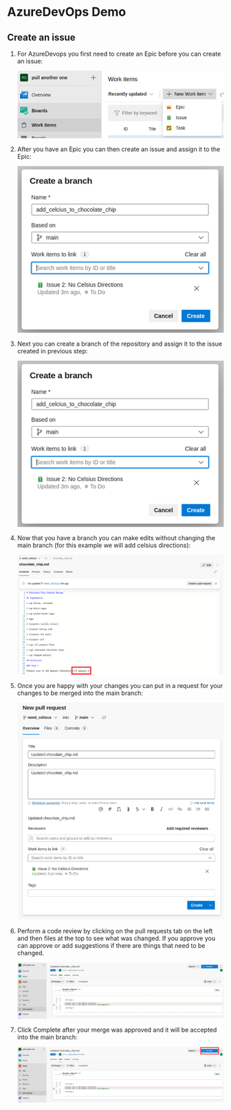 # AzureDevOps Demo

## Create an issue

1. For AzureDevops you first need to create an Epic before you can create an issue:

    ![create_epic.png](../images/create_epic.png)

2. After you have an Epic you can then create an issue and assign it to the Epic:

    ![create_issue](../images/create_branch.png)

3. Next you can create a branch of the repository and assign it to the issue created in previous step:

    ![create_branch.png  ](../images/create_branch.png)

4. Now that you have a branch you can make edits without changing the main branch (for this example we will add celsius directions):

    ![edit_celsius.png](../images/edit_celsius.png)

5. Once you are happy with your changes you can put in a request for your changes to be merged into the main branch:

    ![pull_request.png](../images/pull_request.png)

6. Perform a code review by clicking on the pull requests tab on the left and then files at the top to see what was changed. If you approve you can approve or add suggestions if there are things that need to be changed.

    ![code_review.png](../images/code_review.png)

7. Click Complete after your merge was approved and it will be accepted into the main branch:

    ![code_review_complete.png](../images/code_review_complete.png)
